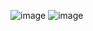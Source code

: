 ![image](https://user-images.githubusercontent.com/40969203/103438520-0c882400-4c77-11eb-8596-adae3860b0ef.png)
![image](https://user-images.githubusercontent.com/40969203/103438527-11e56e80-4c77-11eb-8dcf-bdc531c6ca44.png)
